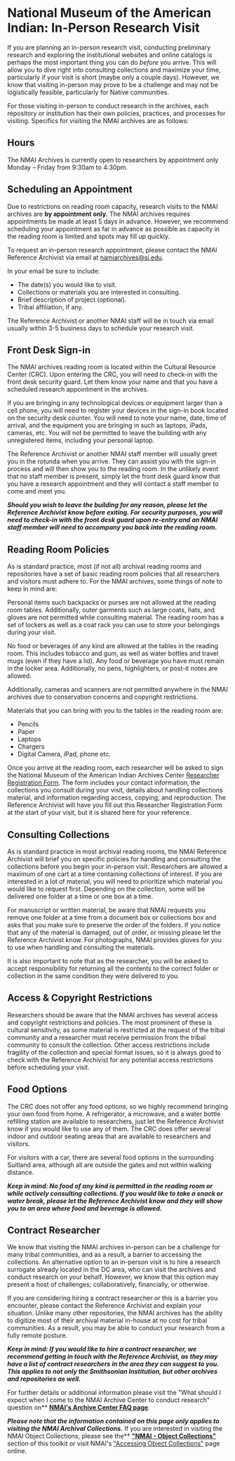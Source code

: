 # National Museum of the American Indian: In-Person Research Visit  

If you are planning an in-person research visit, conducting preliminary research and exploring the institutional websites and online catalogs is perhaps the most important thing you can do *before* you arrive. This will allow you to dive right into consulting collections and maximize your time, particularly if your visit is short (maybe only a couple days). However, we know that visiting in-person may prove to be a challenge and may not be logistically feasible, particularly for Native communities.

For those visiting in-person to conduct research in the archives, each repository or institution has their own policies, practices, and processes for visiting. Specifics for visiting the NMAI archives are as follows:

## Hours
The NMAI Archives is currently open to researchers by appointment only Monday – Friday from 9:30am to 4:30pm.

## Scheduling an Appointment
Due to restrictions on reading room capacity, research visits to the NMAI archives are **by appointment only.** The NMAI archives requires appointments be made at least 5 days in advance. However, we recommend scheduling your appointment as far in advance as possible as capacity in the reading room is limited and spots may fill up quickly.

To request an in-person research appointment, please contact the NMAI Reference Archivist via email at [namiarchives@si.edu](mailto:namiarchives@si.edu).

In your email be sure to include:
* The date(s) you would like to visit.
* Collections or materials you are interested in consulting.
* Brief description of project (optional).
* Tribal affiliation, if any.

The Reference Archivist or another NMAI staff will be in touch via email usually within 3-5 business days to schedule your research visit.

## Front Desk Sign-in
The NMAI archives reading room is located within the Cultural Resource Center (CRC). Upon entering the CRC, you will need to check-in with the front desk security guard. Let them know your name and that you have a scheduled research appointment in the archives.

If you are bringing in any technological devices or equipment larger than a cell phone, you will need to register your devices in the sign-in book located on the security desk counter. You will need to note your name, date, time of arrival, and the equipment you are bringing in such as laptops, iPads, cameras, etc. You will not be permitted to leave the building with any unregistered items, including your personal laptop.

The Reference Archivist or another NMAI staff member will usually greet you in the rotunda when you arrive. They can assist you with the sign-in process and will then show you to the reading room. In the unlikely event that no staff member is present, simply let the front desk guard know that you have a research appointment and they will contact a staff member to come and meet you.

***Should you wish to leave the building for any reason, please let the Reference Archivist know before exiting. For security purposes, you will need to check-in with the front desk guard upon re-entry and an NMAI staff member will need to accompany you back into the reading room.***

## Reading Room Policies
As is standard practice, most (if not all) archival reading rooms and repositories have a set of basic reading room policies that all researchers and visitors must adhere to. For the NMAI archives, some things of note to keep in mind are:

Personal items such backpacks or purses are not allowed at the reading room tables. Additionally, outer garments such as large coats, hats, and gloves are not permitted while consulting material. The reading room has a set of lockers as well as a coat rack you can use to store your belongings during your visit.

No food or beverages of any kind are allowed at the tables in the reading room. This includes tobacco and gum, as well as water bottles and travel mugs (even if they have a lid). Any food or beverage you have must remain in the locker area. Additionally, no pens, highlighters, or post-it notes are allowed.

Additionally, cameras and scanners are not permitted anywhere in the NMAI archives due to conservation concerns and copyright restrictions.

Materials that you can bring with you to the tables in the reading room are:
* Pencils
* Paper
* Laptops
* Chargers
* Digital Camera, iPad, phone etc.

Once you arrive at the reading room, each researcher will be asked to sign the National Museum of the American Indian Archives Center [Researcher Registration Form](/Repository%20Information/NMAI/NMAI%20Archives%20Center%20Researcher%20Registration.pdf). The form includes your contact information, the collections you consult during your visit, details about handling collections material, and information regarding access, copying, and reproduction. The Reference Archivist will have you fill out this Researcher Registration Form at the start of your visit, but it is shared here for your reference.

## Consulting Collections
As is standard practice in most archival reading rooms, the NMAI Reference Archivist will brief you on specific policies for handling and consulting the collections before you begin your in-person visit. Researchers are allowed a maximum of one cart at a time containing collections of interest. If you are interested in a lot of material, you will need to prioritize which material you would like to request first. Depending on the collection, some will be delivered one folder at a time or one box at a time.

For manuscript or written material, be aware that NMAI requests you remove one folder at a time from a document box or collections box and asks that you make sure to preserve the order of the folders. If you notice that any of the material is damaged, out of order, or missing please let the Reference Archivist know. For photographs, NMAI provides gloves for you to use when handling and consulting the materials.

It is also important to note that as the researcher, you will be asked to accept responsibility for returning all the contents to the correct folder or collection in the same condition they were delivered to you.

## Access & Copyright Restrictions
Researchers should be aware that the NMAI archives has several access and copyright restrictions and policies. The most prominent of these is cultural sensitivity, as some material is restricted at the request of the tribal community and a researcher must receive permission from the tribal community to consult the collection. Other access restrictions include fragility of the collection and special format issues, so it is always good to check with the Reference Archivist for any potential access restrictions before scheduling your visit.

## Food Options
The CRC does not offer any food options, so we highly recommend bringing your own food from home. A refrigerator, a microwave, and a water bottle refilling station are available to researchers, just let the Reference Archivist know if you would like to use any of them. The CRC does offer several indoor and outdoor seating areas that are available to researchers and visitors.

For visitors with a car, there are several food options in the surrounding Suitland area, although all are outside the gates and not within walking distance.

***Keep in mind: No food of any kind is permitted in the reading room or while actively consulting collections. If you would like to take a snack or water break, please let the Reference Archivist know and they will show you to an area where food and beverage is allowed.***

## Contract Researcher
We know that visiting the NMAI archives in-person can be a challenge for many tribal communities, and as a result, a barrier to accessing the collections. An alternative option to an in-person visit is to hire a research surrogate already located in the DC area, who can visit the archives and conduct research on your behalf. However, we know that this option may present a host of challenges; collaboratively, financially, or otherwise.

If you are considering hiring a contract researcher or this is a barrier you encounter, please contact the Reference Archivist and explain your situation. Unlike many other repositories, the NMAI archives has the ability to digitize most of their archival material in-house at no cost for tribal communities. As a result, you may be able to conduct your research from a fully remote posture.

***Keep in mind: If you would like to hire a contract researcher, we recommend getting in touch with the Reference Archivist, as they may have a list of contract researchers in the area they can suggest to you. This applies to not only the Smithsonian Institution, but other archives and repositories as well.***

For further details or additional information please visit the "What should I expect when I come to the NMAI Archive Center to conduct research" question on** [**NMAI's Archive Center FAQ page**](https://americanindian.si.edu/explore/collections/archive/faq).

***Please note that the information contained on this page only applies to visiting the NMAI Archival Collections.***
If you are interested in visiting the NMAI Object Collections, please see the** [**"NMAI - Object Collections"**](/NMAI/04%20National%20Museum%20of%20the%20American%20Indian%3A%20Object%20Collections.md) section of this toolkit or visit NMAI's ["Accessing Object Collections"](https://americanindian.si.edu/explore/collections/accessing) page online.
